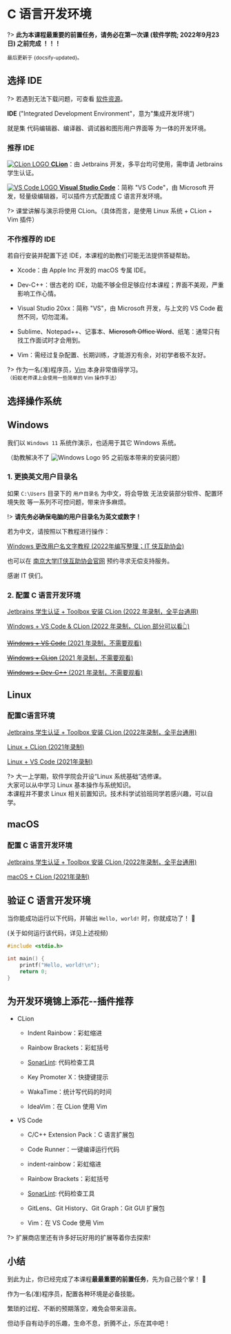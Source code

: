 # C 语言开发环境

?> **此为本课程最重要的前置任务，请务必在第一次课 (软件学院; 2022年9月23日) 之前完成 ！！！**

<small>最后更新于 {docsify-updated}。</small>

## 选择 IDE

?> 若遇到无法下载问题，可查看 [软件资源](resources?id=软件资源)。

**IDE** ("Integrated Development Environment"，意为"集成开发环境")

就是集 代码编辑器、编译器、调试器和图形用户界面等 为一体的开发环境。

### 推荐 IDE

[![CLion LOGO](.assets/images/Clion.svg ':size=32') **CLion**](https://www.jetbrains.com/clion/)：由 Jetbrains 开发，多平台均可使用，需申请 Jetbrains 学生认证。

[![VS Code LOGO](.assets/images/Visual_Studio_Code_1.35_icon.svg ':size=32') **Visual Studio Code**](https://code.visualstudio.com/)：简称 "VS Code"，由 Microsoft 开发，轻量级编辑器，可以插件方式配置成 C 语言开发环境。

?> 课堂讲解与演示将使用 CLion。（具体而言，是使用 Linux 系统 + CLion + Vim 插件）

### 不作推荐的 IDE

若自行安装并配置下述 IDE，本课程的助教们可能无法提供答疑帮助。

- Xcode：由 Apple Inc 开发的 macOS 专属 IDE。

- Dev-C++：很古老的 IDE，功能不够全但足够应付本课程；界面不美观，严重影响工作心情。

- Visual Studio 20xx：简称 "VS"，由 Microsoft 开发，与上文的 VS Code 截然不同，切勿混淆。

- Sublime、Notepad++、记事本、~~Microsoft Office Word~~、纸笔：通常只有找工作面试时才会用到。

- Vim：需经过复杂配置、长期训练，才能游刃有余，对初学者极不友好。

?> 作为一名(准)程序员，[Vim](https://oi-wiki.org/tools/editor/vim/) 本身非常值得学习。</br>
<small>（蚂蚁老师课上会使用一些简单的 Vim 操作手法）</small>

## 选择操作系统

<!-- tabs:start -->

## **Windows**

我们以 `Windows 11` 系统作演示，也适用于其它 Windows 系统。

（助教解决不了 ![Windows Logo 95](.assets/images/Windows_Logo_(1992-2001).svg ':size=50') 之前版本带来的安装问题）

### 1. 更换英文用户目录名 <!-- {docsify-ignore} -->

如果 `C:\Users` 目录下的 `用户目录名` 为中文，将会导致 无法安装部分软件、配置环境失败 等一系列不可控问题，带来许多麻烦。

!> **请先务必确保电脑的用户目录名为英文或数字！**

若为中文，请按照以下教程进行操作：

[Windows 更改用户名文字教程 (2022年编写整理；IT 侠互助协会)](https://www.yuque.com/itxia/help/change_win_account_name)

也可以在 [南京大学IT侠互助协会官网](https://itxia.club/service) 预约寻求无偿支持服务。

感谢 IT 侠们。

### 2. 配置 C 语言开发环境 <!-- {docsify-ignore} -->

[Jetbrains 学生认证 + Toolbox 安装 CLion (2022 年录制，全平台通用)](https://www.bilibili.com/video/BV1Bd4y1G7a1)

[Windows + VS Code & CLion (2022 年录制，CLion 部分可以看👆)](https://www.bilibili.com/video/BV1eP411j7Gw)

[~~Windows + VS Code~~ (2021 年录制，不需要观看)](https://www.bilibili.com/video/BV1yA411F7Wk)

[~~Windows + CLion~~ (2021 年录制，不需要观看)](https://www.bilibili.com/video/BV1GP4y1x7EH)

[~~Windows + Dev-C++~~ (2021 年录制，不需要观看)](https://www.bilibili.com/video/BV1sP4y1p7n5)

## **Linux**

### 配置C语言环境 <!-- {docsify-ignore} -->

[Jetbrains 学生认证 + Toolbox 安装 CLion (2022年录制，全平台通用)](https://www.bilibili.com/video/BV1Bd4y1G7a1)

[Linux + CLion (2021年录制)](https://www.bilibili.com/video/BV1Z64y1h7Jh)

[Linux + VS Code (2021年录制)](https://www.bilibili.com/video/BV1L34y1Q74x)

?> 大一上学期，软件学院会开设“Linux 系统基础”选修课。</br>
大家可以从中学习 Linux 基本操作与系统知识。</br>
本课程并不要求 Linux 相关前置知识。技术科学试验班同学若感兴趣，可以自学。

## **macOS**

### 配置 C 语言开发环境 <!-- {docsify-ignore} -->

[Jetbrains 学生认证 + Toolbox 安装 CLion (2022年录制，全平台通用)](https://www.bilibili.com/video/BV1Bd4y1G7a1)

[macOS + CLion (2021年录制)](https://www.bilibili.com/video/BV1o44y117Zt)

<!-- tabs:end -->

## 验证 C 语言开发环境

当你能成功运行以下代码，并输出 `Hello, world!` 时，你就成功了！ :tada:

(关于如何运行该代码，详见上述视频)

```c
#include <stdio.h>

int main() {
    printf("Hello, world!\n");
    return 0;
}
```

## 为开发环境锦上添花--插件推荐

- CLion
  - Indent Rainbow：彩虹缩进

  - Rainbow Brackets：彩虹括号

  - [SonarLint](https://www.sonarlint.org/index.html): 代码检查工具

  - Key Promoter X：快捷键提示

  - WakaTime：统计写代码的时间

  - IdeaVim：在 CLion 使用 Vim

- VS Code
  - C/C++ Extension Pack：C 语言扩展包

  - Code Runner：一键编译运行代码

  - indent-rainbow：彩虹缩进

  - Rainbow Brackets：彩虹括号

  - [SonarLint](https://www.sonarlint.org/index.html): 代码检查工具

  - GitLens、Git History、Git Graph：Git GUI 扩展包

  - Vim：在 VS Code 使用 Vim

?> 扩展商店里还有许多好玩好用的扩展等着你去探索!

## 小结

到此为止，你已经完成了本课程**最最重要的前置任务**，先为自己鼓个掌！ :clap:

作为一名(准)程序员，配置各种环境是必备技能。

繁琐的过程、不断的预期落空，难免会带来沮丧。

但动手自有动手的乐趣，生命不息，折腾不止，乐在其中吧！